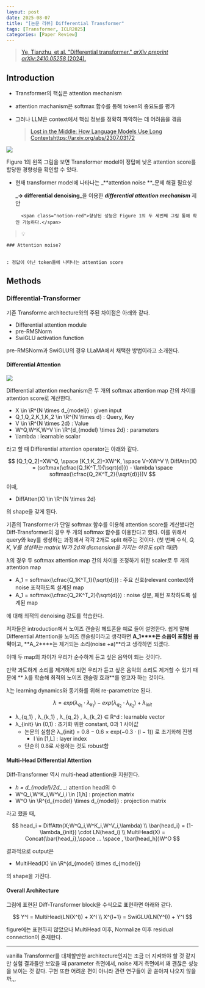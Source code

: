 ```yaml
---
layout: post
date: 2025-08-07
title: "[논문 리뷰] Differential Transformer"
tags: [Transformer, ICLR2025]
categories: [Paper Review]
---
```


> [Ye, Tianzhu, et al. "Differential transformer." ](https://arxiv.org/abs/2410.05258)[_arXiv preprint arXiv:2410.05258_](https://arxiv.org/abs/2410.05258)[ (2024).](https://arxiv.org/abs/2410.05258)



## Introduction

- Transformer의 핵심은 attention mechanism
- attention machanism은 softmax 함수를 통해 token의 중요도를 평가
- 그러나 LLM은 context에서 핵심 정보를 정확히 파악하는 데 어려움을 겪음

	> [Lost in the Middle: How Language Models Use Long Contextshttps://arxiv.org/abs/2307.03172](https://arxiv.org/abs/2307.03172)


![](https://prod-files-secure.s3.us-west-2.amazonaws.com/542b861c-36a8-4051-84e5-8804b6728dba/9083ea56-691a-4752-ae26-47f403431ac8/image.png?X-Amz-Algorithm=AWS4-HMAC-SHA256&X-Amz-Content-Sha256=UNSIGNED-PAYLOAD&X-Amz-Credential=ASIAZI2LB466Z4CKSN67%2F20250809%2Fus-west-2%2Fs3%2Faws4_request&X-Amz-Date=20250809T140040Z&X-Amz-Expires=3600&X-Amz-Security-Token=IQoJb3JpZ2luX2VjEIP%2F%2F%2F%2F%2F%2F%2F%2F%2F%2FwEaCXVzLXdlc3QtMiJGMEQCIGJ1RBLTUPOlWeMBcCrehJVOjXZ1qp4DPWeBTI5QuA2LAiAIj3FW7J71A%2FI66n32c5Axhr%2BxA%2FVnn7o1ftuzO7BysCqIBAi8%2F%2F%2F%2F%2F%2F%2F%2F%2F%2F8BEAAaDDYzNzQyMzE4MzgwNSIMpKu3O%2FfY4iEBjOVsKtwD%2FTgipL9njyIXoMGenF7jYCbJFj2U3PvlpPmccYZ%2B2cj7karHsVqa5a4HjNnINesGTlP3fU7Df10Vv%2B7OpBxzm308TZ6zUhFr%2BrsF%2B1Ir1OS2aKy56VGZ4ETcWZYNXjxRKro9Kyhs%2B%2F8JxtJuBO%2BjkIxKmV3SD2A7KauZkjwVLCQ3gGmEIpLqkgw%2FgMT3nYklyCScxtWI28eP1HR8CEThK2tYThNSFM3mhEMZ%2Fw3JHVknf4YQjk8kTp%2FCHUaB%2BnSTuNOVDvbYj%2BadrKtHsLQuAbuJILH0Fublval2PbpkqGPsHYgQx7PjxlhLzG8hBwMzleHoEyGoQoGJrl6qVvazUexKwFPKKTBGQgAeajNh%2BuMVRaSNzoKiCzZPmFvJCT0y7ZnH7gLWsHwXSTB%2FpQSekZCu%2B8lKAdRPA8slF5DnqElTxuTM%2BKKvOGW%2BfXbdgtQAHpxgus6QcWZT%2Fxt8rY%2FMUeIlNulE%2BqAhPF9lBwjFJjXEsR%2BJyp1GY40zaTLjNOtpJLKahNjlVpUzr6zMKBtmdJXI%2BnK1Bg%2F%2BVNCd2yvR7X73aCGWMxlpBy838gGtuewO78e6utvCdLwZtezwP8ThzVaWn3h3o%2BkzAG95sMqLt4c%2Bix62WKL1LzX5XEkwpczcxAY6pgG2yKlbRCGJ45htGAQmXT8TVbA%2BYW87EY0an2xBC%2BsbmeKneZDpF9Ak%2BUd9Oz9BGaZMtvMDUw2nqMSWEA%2BBtjZ6q8o4jo4t0q1eXQpENYvTpfys03tIKcZMXmecTkrvxjF3JsQFes0wpNsIHJrcVQoPQJoQfGVEyiN1Gb9LBiPziW8PiPP4ziryouonoASkuzCCZnFRfPXfw8IBlrhHzQhxHRVGTWjw&X-Amz-Signature=334a8db2f661083c7975ec466ab45fe3b18691e10b11b594a5161588a9fde333&X-Amz-SignedHeaders=host&x-amz-checksum-mode=ENABLED&x-id=GetObject)


Figure 1의 왼쪽 그림을 보면 Transformer model이 정답에 낮은 attention score를 할당한 경향성을 확인할 수 있다.

- 현재 transformer model에 나타나는 _**attention noise **_문제 해결 필요성

	_**→ differential denoising**_을 이용한 _**differential attention mechanism**_ 제안


		<span class="notion-red">향상된 성능은 Figure 1의 두 세번째 그림 통해 확인 가능하다.</span>


> 💡 


	### Attention noise?


	: 정답이 아닌 token들에 나타나는 attention score



## Methods



### Differential-Transformer


기존 Transforme architecture와의 주된 차이점은 아래와 같다.

- Differential attention module
- pre-RMSNorm
- SwiGLU activation function

pre-RMSNorm과 SwiGLU의 경우 LLaMA에서 채택한 방법이라고 소개한다.



#### Differential Attention


![](https://prod-files-secure.s3.us-west-2.amazonaws.com/542b861c-36a8-4051-84e5-8804b6728dba/116d70b2-1963-4810-9167-f4c7d8a06e8f/image.png?X-Amz-Algorithm=AWS4-HMAC-SHA256&X-Amz-Content-Sha256=UNSIGNED-PAYLOAD&X-Amz-Credential=ASIAZI2LB466Z4CKSN67%2F20250809%2Fus-west-2%2Fs3%2Faws4_request&X-Amz-Date=20250809T140040Z&X-Amz-Expires=3600&X-Amz-Security-Token=IQoJb3JpZ2luX2VjEIP%2F%2F%2F%2F%2F%2F%2F%2F%2F%2FwEaCXVzLXdlc3QtMiJGMEQCIGJ1RBLTUPOlWeMBcCrehJVOjXZ1qp4DPWeBTI5QuA2LAiAIj3FW7J71A%2FI66n32c5Axhr%2BxA%2FVnn7o1ftuzO7BysCqIBAi8%2F%2F%2F%2F%2F%2F%2F%2F%2F%2F8BEAAaDDYzNzQyMzE4MzgwNSIMpKu3O%2FfY4iEBjOVsKtwD%2FTgipL9njyIXoMGenF7jYCbJFj2U3PvlpPmccYZ%2B2cj7karHsVqa5a4HjNnINesGTlP3fU7Df10Vv%2B7OpBxzm308TZ6zUhFr%2BrsF%2B1Ir1OS2aKy56VGZ4ETcWZYNXjxRKro9Kyhs%2B%2F8JxtJuBO%2BjkIxKmV3SD2A7KauZkjwVLCQ3gGmEIpLqkgw%2FgMT3nYklyCScxtWI28eP1HR8CEThK2tYThNSFM3mhEMZ%2Fw3JHVknf4YQjk8kTp%2FCHUaB%2BnSTuNOVDvbYj%2BadrKtHsLQuAbuJILH0Fublval2PbpkqGPsHYgQx7PjxlhLzG8hBwMzleHoEyGoQoGJrl6qVvazUexKwFPKKTBGQgAeajNh%2BuMVRaSNzoKiCzZPmFvJCT0y7ZnH7gLWsHwXSTB%2FpQSekZCu%2B8lKAdRPA8slF5DnqElTxuTM%2BKKvOGW%2BfXbdgtQAHpxgus6QcWZT%2Fxt8rY%2FMUeIlNulE%2BqAhPF9lBwjFJjXEsR%2BJyp1GY40zaTLjNOtpJLKahNjlVpUzr6zMKBtmdJXI%2BnK1Bg%2F%2BVNCd2yvR7X73aCGWMxlpBy838gGtuewO78e6utvCdLwZtezwP8ThzVaWn3h3o%2BkzAG95sMqLt4c%2Bix62WKL1LzX5XEkwpczcxAY6pgG2yKlbRCGJ45htGAQmXT8TVbA%2BYW87EY0an2xBC%2BsbmeKneZDpF9Ak%2BUd9Oz9BGaZMtvMDUw2nqMSWEA%2BBtjZ6q8o4jo4t0q1eXQpENYvTpfys03tIKcZMXmecTkrvxjF3JsQFes0wpNsIHJrcVQoPQJoQfGVEyiN1Gb9LBiPziW8PiPP4ziryouonoASkuzCCZnFRfPXfw8IBlrhHzQhxHRVGTWjw&X-Amz-Signature=e9c7d17f5cbc9262cc646f21344838256126c8827a31e4b3bbd2e64852346682&X-Amz-SignedHeaders=host&x-amz-checksum-mode=ENABLED&x-id=GetObject)


Differential attention mechanism은 두 개의 softmax attention map 간의 차이를 attention score로 계산한다.

- X \in \R^{N \times d\_{model}} : given input
- Q\_1,Q\_2,K\_1,K\_2 \in \R^{N \times d} : Query, Key
- V \in \R^{N \times 2d} : Value
- W^Q,W^K,W^V \in \R^{d\_{model} \times 2d} : parameters
- \lambda : learnable scalar

라고 할 때 Differential attention operator는 아래와 같다.


$$
[Q_1;Q_2]=XW^Q, \space [K_1;K_2]=XW^K, \space V=XW^V \\
DiffAttn(X) = (softmax(\cfrac{Q_1K^T_1}{\sqrt{d}}) - \lambda \space softmax(\cfrac{Q_2K^T_2}{\sqrt{d}}))V
$$


이때,

- DiffAtten(X) \in \R^{N \times 2d}

의 shape을 갖게 된다.


기존의 Transformer가 단일 softmax 함수를 이용해 attention score를 계산했다면 Diff-Transformer의 경우 두 개의 softmax 함수를 이용한다고 했다. 이를 위해서 query와 key를 생성하는 과정에서 각각 2개로 split 해주는 것이다. <span class="notion-red">(첫 번째 수식, </span><span class="notion-red">_Q, K, V를 생성하는 matrix W가 2d의 dismension을 가지는 이유도 split 때문_</span><span class="notion-red">)</span>


 λ의 경우 두 softmax attention map 간의 차이를 조정하기 위한 scaler로 두 개의 attention map

- A\_1 = softmax(\cfrac{Q\_1K^T\_1}{\sqrt{d}}) : 주요 신호(relevant context)와 noise 포착하도록 설계된 map
- A\_1 = softmax(\cfrac{Q\_2K^T\_2}{\sqrt{d}}) : noise 성분, 패턴 포착하도록 설계된 map 

에 대해 최적의 denoising 강도를 학습한다.


저자들은 introduction에서 노이즈 캔슬링 헤드폰을 예로 들어 설명한다. 쉽게 말해 Differential Attention을 노이즈 캔슬링이라고 생각하면 **A\_1****은 소음이 포함된 음악**이고, **A\_2****는 제거되는 소리(noise +a)**라고 생각하면 되겠다. 


이때 두 map의 차이가 우리가 순수하게 듣고 싶은 음악이 되는 것이다. 


만약 과도하게 소리를 제거하게 되면 우리가 듣고 싶은 음악의 소리도 제거할 수 있기 때문에 ** λ를 학습해 최적의 노이즈 캔슬링 효과**를 얻고자 하는 것이다.


λ는 learning dynamics와 동기화를 위해 re-parametrize 된다.


$$
\lambda = exp(\lambda_{q_1} \cdot \lambda_{k_1}) - exp(\lambda_{q_2} \cdot \lambda_{k_2}) + \lambda_{init}
$$

- λ\_{q\_1} , λ\_{k\_1} , λ\_{q\_2} , λ\_{k\_2} ∈ R^d : learnable vector
- λ\_{init} \in (0,1) : 초기화 위한 constant, 0과 1 사이값
	- 논문의 실험은 λ\_{init} = 0.8 − 0.6 × exp(−0.3 · (l − 1)) 로 초기화해 진행
		- l \in [1,L] : layer index
	- 단순히 0.8로 사용하는 것도 robust함


#### **Multi-Head Differential Attention**


Diff-Transformer 역시 multi-head attention을 지원한다.

- _h = d\_{model}/2d__ _: attention head의 수
- W^Q\_i,W^K\_i,W^V\_i,i \in [1,h] : projection matrix
- W^O \in \R^{d\_{model} \times d\_{model}} : projection matrix

라고 했을 때,


$$
head_i = DiffAttn(X;W^Q_i,W^K_i,W^V_i,\lambda) \\
\bar{head_i} = (1-\lambda_{init}) \cdot LN(head_i) \\
MultiHead(X) = Concat(\bar{head_i},\space ... \space , \bar{head_h})W^O
$$


결과적으로 output은

- MultiHead(X) \in \R^{d\_{model} \times d\_{model}}

의 shape을 가진다.



#### Overall Architecture


그림에 표현된 Diff-Transformer block을 수식으로 표현하면 아래와 같다.


$$
Y^l = MultiHead(LN(X^l)) + X^l \\
X^{l+1} = SwiGLU(LN(Y^l)) + Y^l
$$


figure에는 표현하지 않았으나 MultiHead 이후, Normalize 이후 residual connection이 존재한다.


---


vanilla Transformer를 대체할만한 architecture인지는 조금 더 지켜봐야 할 것 같지만 실험 결과들만 보았을 때 parameter 측면에서, noise 제거 측면에서 꽤 괜찮은 성능을 보이는 것 같다. 구현 또한 어려운 편이 아니라 관련 연구들이 곧 쏟아져 나오지 않을까,,,

